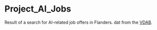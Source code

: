 # Project_AI_Jobs

Result of a search for AI-related job offers in Flanders. dat from the [VDAB](https://www.vdab.be/).
